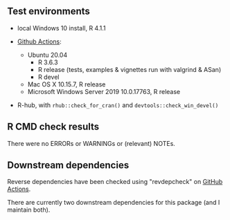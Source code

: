 ## Test environments

* local Windows 10 install, R 4.1.1

* [Github Actions](https://github.com/ms609/TreeSearch/actions):
  - Ubuntu 20.04
    - R 3.6.3
    - R release (tests, examples & vignettes run with valgrind & ASan)
    - R devel
  - Mac OS X 10.15.7, R release
  - Microsoft Windows Server 2019 10.0.17763, R release
  
* R-hub, with `rhub::check_for_cran()` and `devtools::check_win_devel()`


## R CMD check results
There were no ERRORs or WARNINGs or (relevant) NOTEs.


## Downstream dependencies

Reverse dependencies have been checked using "revdepcheck" on
[GitHub Actions](https://github.com/ms609/TreeSearch/actions/workflows/revdep.yml).

There are currently two downstream dependencies for this package
(and I maintain both).
